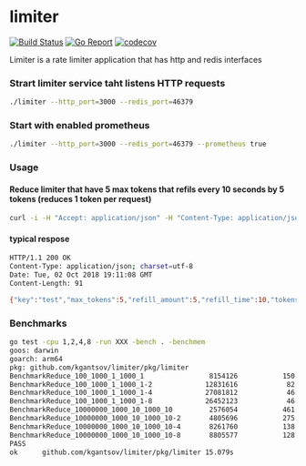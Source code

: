 # limiter

[![Build Status](https://drone.coroutine.dev/api/badges/kgantsov/limiter/status.svg)](https://drone.coroutine.dev/kgantsov/limiter) [![Go Report](https://goreportcard.com/badge/github.com/kgantsov/limiter)](https://goreportcard.com/report/github.com/kgantsov/limiter) [![codecov](https://codecov.io/gh/kgantsov/limiter/graph/badge.svg?token=EQO0VIZ7KL)](https://codecov.io/gh/kgantsov/limiter)

Limiter is a rate limiter application that has http and redis interfaces


### Strart limiter service taht listens HTTP requests
```bash
./limiter --http_port=3000 --redis_port=46379
```

### Start with enabled prometheus
```bash
./limiter --http_port=3000 --redis_port=46379 --prometheus true
```

### Usage

#### Reduce limiter that have 5 max tokens that refils every 10 seconds by 5 tokens (reduces 1 token per request)
```bash
curl -i -H "Accept: application/json" -H "Content-Type: application/json" -X GET http://127.0.0.1:3000/API/v1/limiter/test/5/10/5/1/
```

#### typical respose
```bash
HTTP/1.1 200 OK
Content-Type: application/json; charset=utf-8
Date: Tue, 02 Oct 2018 19:11:08 GMT
Content-Length: 91

{"key":"test","max_tokens":5,"refill_amount":5,"refill_time":10,"tokens":1,"tokens_left":4}
```

### Benchmarks

```bash
go test -cpu 1,2,4,8 -run XXX -bench . -benchmem
goos: darwin
goarch: arm64
pkg: github.com/kgantsov/limiter/pkg/limiter
BenchmarkReduce_100_1000_1_1000_1            	 8154126	       150.8 ns/op	      13 B/op	       1 allocs/op
BenchmarkReduce_100_1000_1_1000_1-2          	12831616	        82.32 ns/op	      13 B/op	       1 allocs/op
BenchmarkReduce_100_1000_1_1000_1-4          	27081812	        46.19 ns/op	      13 B/op	       1 allocs/op
BenchmarkReduce_100_1000_1_1000_1-8          	26452123	        46.04 ns/op	      13 B/op	       1 allocs/op
BenchmarkReduce_10000000_1000_10_1000_10     	 2576054	       461.0 ns/op	     173 B/op	       2 allocs/op
BenchmarkReduce_10000000_1000_10_1000_10-2   	 4805696	       275.5 ns/op	     183 B/op	       2 allocs/op
BenchmarkReduce_10000000_1000_10_1000_10-4   	 8261760	       138.7 ns/op	     114 B/op	       2 allocs/op
BenchmarkReduce_10000000_1000_10_1000_10-8   	 8805577	       128.7 ns/op	     109 B/op	       2 allocs/op
PASS
ok  	github.com/kgantsov/limiter/pkg/limiter	15.079s
```
